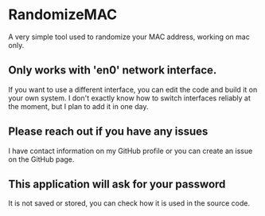 # RandomizeMAC
A very simple tool used to randomize your MAC address, working on mac only.

## Only works with 'en0' network interface.
If you want to use a different interface, you can edit the code and build it on your own system.
I don't exactly know how to switch interfaces reliably at the moment, but I plan to add it in one day.

## Please reach out if you have any issues
I have contact information on my GitHub profile or you can create an issue on the GitHub page.

## This application will ask for your password
It is not saved or stored, you can check how it is used in the source code.


